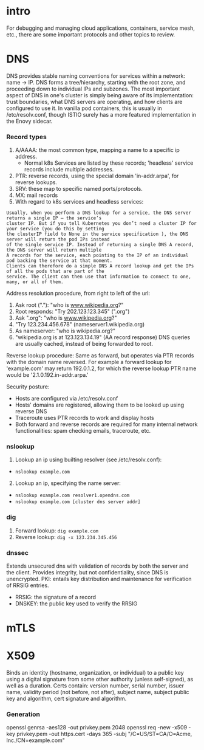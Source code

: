 # intro

For debugging and managing cloud applications, containers, service mesh, etc.,
there are some important protocols and other topics to review.

# DNS
DNS provides stable naming conventions for services within a network: name -> IP.
DNS forms a tree/hierarchy, starting with the root zone, and proceeding down to individual IPs and subzones.
The most important aspect of DNS in one's cluster is simply being aware of its implementation: trust boundaries,
what DNS servers are operating, and how clients are configured to use it. In vanilla pod containers, this is
usually in /etc/resolv.conf, though ISTIO surely has a more featured implementation in the Enovy sidecar.

### Record types
1. A/AAAA: the most common type, mapping a name to a specific ip address.
    * Normal k8s Services are listed by these records; 'headless' service records include multiple addresses.
2. PTR: reverse records, using the special domain 'in-addr.arpa', for reverse lookups.
3. SRV: these map to specific named ports/protocols.
4. MX: mail records
5. With regard to k8s services and headless services:
```
Usually, when you perform a DNS lookup for a service, the DNS server returns a single IP — the service’s
cluster IP. But if you tell Kubernetes you don’t need a cluster IP for your service (you do this by setting
the clusterIP field to None in the service specification ), the DNS server will return the pod IPs instead
of the single service IP. Instead of returning a single DNS A record, the DNS server will return multiple
A records for the service, each pointing to the IP of an individual pod backing the service at that moment.
Clients can therefore do a simple DNS A record lookup and get the IPs of all the pods that are part of the
service. The client can then use that information to connect to one, many, or all of them.
```

Address resolution procedure, from right to left of the url:
1. Ask root ("."): "who is www.wikipedia.org?"
2. Root responds: "Try 202.123.123.345" (".org")
3. Ask ".org": "who is www.wikipedia.org?"
4. "Try 123.234.456.678" (nameserver1.wikipedia.org)
5. As nameserver: "who is wikipedia.org?"
6. "wikipedia.org is at 123.123.134.19" (AA record response)
DNS queries are usually cached, instead of being forwarded to root.

Reverse lookup procedure:
Same as forward, but operates via PTR records with the domain name reversed.
For example a forward lookup for 'example.com' may return 192.0.1.2, for which
the reverse lookup PTR name would be '2.1.0.192.in-addr.arpa.'

Security posture:
* Hosts are configured via /etc/resolv.conf
* Hosts' domains are registered, allowing them to be looked up using reverse DNS
* Traceroute uses PTR records to work and display hosts
* Both forward and reverse records are required for many internal network functionalities: spam checking emails,
traceroute, etc.

### nslookup
1. Lookup an ip using builting resolver (see /etc/resolv.conf):
* `nslookup example.com`
2. Lookup an ip, specifying the name server:
* `nslookup example.com resolver1.opendns.com`
* `nslookup example.com [cluster dns server addr]`

### dig
1. Forward lookup: `dig example.com`
2. Reverse lookup: `dig -x 123.234.345.456`

### dnssec
Extends unsecured dns with validation of records by both the server and the client.
Provides integrity, but not confidentiality, since DNS is unencrypted.
PKI: entails key distribution and maintenance for verification of RRSIG entries.
* RRSIG: the signature of a record
* DNSKEY: the public key used to verify the RRSIG


# mTLS




# X509
Binds an identity (hostname, organization, or individual) to a public key using a digital signature from some other authority (unless self-signed),
as well as a duration.
Certs contain: version number, serial number, issuer name, validity period (not before, not after), subject name, subject public key and algorithm, cert signature and algorithm.

### Generation
openssl genrsa -aes128 -out privkey.pem 2048
openssl req -new -x509 -key privkey.pem -out https.cert -days 365 -subj "/C=US/ST=CA/O=Acme, Inc./CN=example.com"







